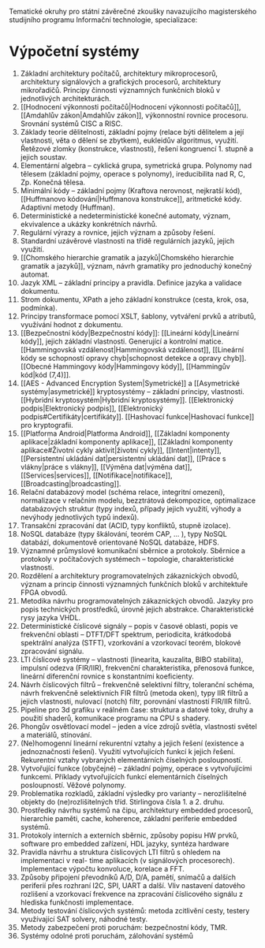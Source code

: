 Tematické okruhy pro státní závěrečné zkoušky navazujícího magisterského studijního programu Informační technologie, specializace:
# Výpočetní systémy 
1. Základní architektury počítačů, architektury mikroprocesorů, architektury signálových a grafických procesorů, architektury mikrořadičů. Principy činnosti významných funkčních bloků v jednotlivých architekturách. 
2. [[Hodnocení výkonnosti počítačů|Hodnocení výkonnosti počítačů]], [[Amdahlův zákon|Amdahlův zákon]], výkonnostní rovnice procesoru. Srovnání systémů CISC a RISC. 
3. Základy teorie dělitelnosti, základní pojmy (relace býti dělitelem a její vlastnosti, věta o dělení se zbytkem), eukleidův algoritmus, využití. Řetězové zlomky (konstrukce, vlastnosti), řešení kongruencí 1. stupně a jejich soustav. 
4. Elementární algebra – cyklická grupa, symetrická grupa. Polynomy nad tělesem (základní pojmy, operace s polynomy), ireducibilita nad R, C, Zp. Konečná tělesa. 
5. Minimální kódy – základní pojmy (Kraftova nerovnost, nejkratší kód), [[Huffmanovo kódování|Huffmanova konstrukce]], aritmetické kódy. Adaptivní metody (Huffman). 
6. Deterministické a nedeterministické konečné automaty, význam, ekvivalence a ukázky konkrétních návrhů. 
7. Regulární výrazy a rovnice, jejich význam a způsoby řešení. 
8. Standardní uzávěrové vlastnosti na třídě regulárních jazyků, jejich využití. 
9. [[Chomského hierarchie gramatik a jazyků|Chomského hierarchie gramatik a jazyků]], význam, návrh gramatiky pro jednoduchý konečný automat. 
10. Jazyk XML – základní principy a pravidla. Definice jazyka a validace dokumentu. 
11. Strom dokumentu, XPath a jeho základní konstrukce (cesta, krok, osa, podmínka). 
12. Principy transformace pomocí XSLT, šablony, vytváření prvků a atributů, využívání hodnot z dokumentu. 
13. [[Bezpečnostní kódy|Bezpečnostní kódy]]: [[Lineární kódy|Lineární kódy]], jejich základní vlastnosti. Generující a kontrolní matice. [[Hammingovská vzdálenost|Hammingovská vzdálenost]], [[Lineární kódy se schopností opravy chyb|schopnost detekce a opravy chyb]]. [[Obecné Hammingovy kódy|Hammingovy kódy]], [[Hammingův kód|kód (7,4)]]. 
14. [[AES - Advanced Encryption System|Symetrické]] a [[Asymetrické systémy|asymetrické]] kryptosystémy – základní principy, vlastnosti. [[Hybridní kryptosystém|Hybridní kryptosystémy]]. [[Elektronický podpis|Elektronický podpis]], [[Elektronický podpis#Certifikáty|certifikáty]]. [[Hashovací funkce|Hashovací funkce]] pro kryptografii. 
15. [[Platforma Android|Platforma Android]], [[Základní komponenty aplikace|základní komponenty aplikace]], [[Základní komponenty aplikace#Životní cykly aktivit|životní cykly]], [[Intent|intenty]], [[Persistentní ukládání dat|persistentní ukládání dat]], [[Práce s vlákny|práce s vlákny]], [[Výměna dat|výměna dat]], [[Services|services]], [[Notifikace|notifikace]], [[Broadcasting|broadcasting]]. 
16. Relační databázový model (schéma relace, integritní omezení), normalizace v relačním modelu, bezztrátová dekompozice, optimalizace databázových struktur (typy indexů, případy jejich využití, výhody a nevýhody jednotlivých typů indexů). 
17. Transakční zpracování dat (ACID, typy konfliktů, stupně izolace). 
18. NoSQL databáze (typy škálování, teorém CAP, ... ), typy NoSQL databází, dokumentově orientované NoSQL databáze, HDFS. 
19. Významné průmyslové komunikační sběrnice a protokoly. Sběrnice a protokoly v počítačových systémech – topologie, charakteristické vlastnosti. 
20. Rozdělení a architektury programovatelných zákaznických obvodů, význam a princip činnosti významných funkčních bloků v architektuře FPGA obvodů. 
21. Metodika návrhu programovatelných zákaznických obvodů. Jazyky pro popis technických prostředků, úrovně jejich abstrakce. Charakteristické rysy jazyka VHDL. 
22. Deterministické číslicové signály – popis v časové oblasti, popis ve frekvenční oblasti – DTFT/DFT spektrum, periodicita, krátkodobá spektrální analýza (STFT), vzorkování a vzorkovací teorém, blokové zpracování signálu. 
23. LTI číslicové systémy – vlastnosti (linearita, kauzalita, BIBO stabilita), impulsní odezva (FIR/IIR), frekvenční charakteristika, přenosová funkce, lineární diferenční rovnice s konstantními koeficienty. 
24. Návrh číslicových filtrů – frekvenčně selektivní filtry, toleranční schéma, návrh frekvenčně selektivních FIR filtrů (metoda oken), typy IIR filtrů a jejich vlastnosti, nulovací (notch) filtr, porovnání vlastností FIR/IIR filtrů. 
25. Pipeline pro 3d grafiku v reálném čase: struktura a datové toky, druhy a použití shaderů, komunikace programu na CPU s shadery. 
26. Phongův osvětlovací model – jeden a více zdrojů světla, vlastnosti světel a materiálů, stínování. 
27. (Ne)homogenní lineární rekurentní vztahy a jejich řešení (existence a jednoznačnosti řešení). Využití vytvořujících funkcí k jejich řešení. Rekurentní vztahy vybraných elementárních číselných posloupností. 
28. Vytvořující funkce (obyčejné) – základní pojmy, operace s vytvořujícími funkcemi. Příklady vytvořujících funkcí elementárních číselných posloupností. Věžové polynomy. 
29. Problematika rozkladů, základní výsledky pro varianty – nerozlišitelné objekty do (ne)rozlišitelných tříd. Stirlingova čísla 1. a 2. druhu. 
30. Prostředky návrhu systémů na čipu, architektury embedded procesorů, hierarchie paměti, cache, koherence, základní periferie embedded systémů. 
31. Protokoly interních a externích sběrnic, způsoby popisu HW prvků, software pro embedded zařízení, HDL jazyky, syntéza hardware 
32. Pravidla návrhu a struktura číslicových LTI filtrů s ohledem na implementaci v real- time aplikacích (v signálových procesorech). Implementace výpočtu konvoluce, korelace a FFT. 
33. Způsoby připojení převodníků A/D, D/A, pamětí, snímačů a dalších periferií přes rozhraní I2C, SPI, UART a další. Vliv nastavení datového rozlišení a vzorkovací frekvence na zpracování číslicového signálu z hlediska funkčnosti implementace. 
34. Metody testování číslicových systémů: metoda zcitlivění cesty, testery využívající SAT solvery, náhodné testy. 
35. Metody zabezpečení proti poruchám: bezpečnostní kódy, TMR. 
36. Systémy odolné proti poruchám, zálohování systémů